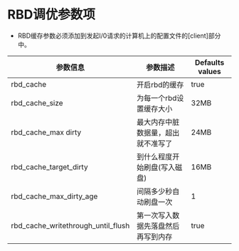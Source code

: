 # RBD调优参数项

- RBD缓存参数必须添加到发起I/0请求的计算机上的配置文件的[client]部分中。

| 参数信息 | 参数描述 | Defaults values |
|---------|---------|-----------------|
| rbd_cache | 开启rbd的缓存 | true |
| rbd_cache_size | 为每一个rbd设置缓存大小 | 32MB |
| rbd_cache_max dirty | 最大内存中脏数据量，超出就不准写了 | 24MB |
| rbd_cache_target_dirty | 到什么程度开始刷盘(写入磁盘) | 16MB |
| rbd_cache_max_dirty_age | 间隔多少秒自动刷盘一次 | 1 |
| rbd_cache_writethrough_until_flush | 第一次写入数据先落盘然后再写到内存 | true |
